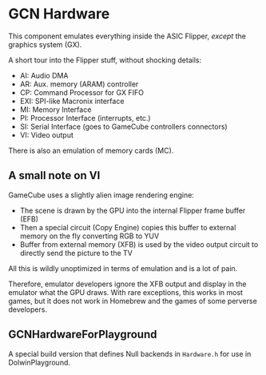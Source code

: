 # GCN Hardware

This component emulates everything inside the ASIC Flipper, *except* the graphics system (GX).

A short tour into the Flipper stuff, without shocking details:
- AI: Audio DMA
- AR: Aux. memory (ARAM) controller
- CP: Command Processor for GX FIFO
- EXI: SPI-like Macronix interface
- MI: Memory Interface
- PI: Processor Interface (interrupts, etc.)
- SI: Serial Interface (goes to GameCube controllers connectors)
- VI: Video output

There is also an emulation of memory cards (MC).

## A small note on VI

GameCube uses a slightly alien image rendering engine:
- The scene is drawn by the GPU into the internal Flipper frame buffer (EFB)
- Then a special circuit (Copy Engine) copies this buffer to external memory on the fly converting RGB to YUV
- Buffer from external memory (XFB) is used by the video output circuit to directly send the picture to the TV

All this is wildly unoptimized in terms of emulation and is a lot of pain.

Therefore, emulator developers ignore the XFB output and display in the emulator what the GPU draws. With rare exceptions, this works in most games, but it does not work in Homebrew and the games of some perverse developers.

## GCNHardwareForPlayground

A special build version that defines Null backends in `Hardware.h` for use in DolwinPlayground.
